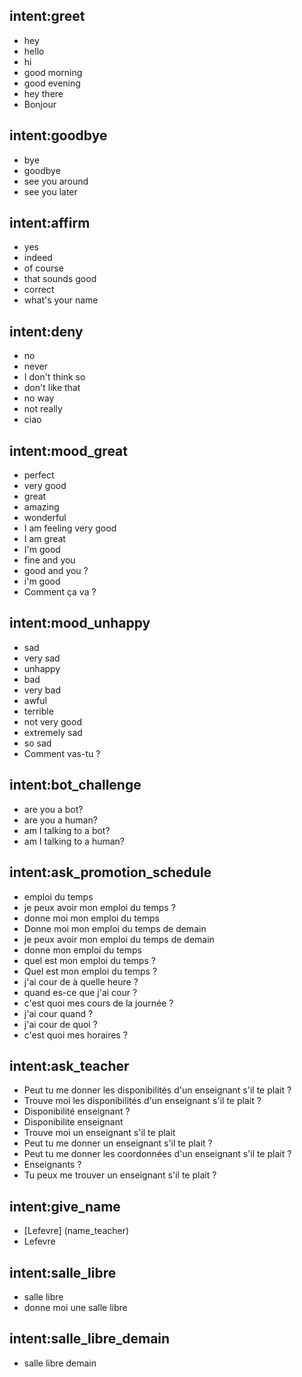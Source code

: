 ## intent:greet
- hey
- hello
- hi
- good morning
- good evening
- hey there
- Bonjour

## intent:goodbye
- bye
- goodbye
- see you around
- see you later

## intent:affirm
- yes
- indeed
- of course
- that sounds good
- correct
- what's your name

## intent:deny
- no
- never
- I don't think so
- don't like that
- no way
- not really
- ciao

## intent:mood_great
- perfect
- very good
- great
- amazing
- wonderful
- I am feeling very good
- I am great
- I'm good
- fine and you
- good and you ?
- i'm good
- Comment ça va ?

## intent:mood_unhappy
- sad
- very sad
- unhappy
- bad
- very bad
- awful
- terrible
- not very good
- extremely sad
- so sad
- Comment vas-tu ?

## intent:bot_challenge
- are you a bot?
- are you a human?
- am I talking to a bot?
- am I talking to a human?

## intent:ask_promotion_schedule
- emploi du temps
- je peux avoir mon emploi du temps ?
- donne moi mon emploi du temps
- Donne moi mon emploi du temps de demain
- je peux avoir mon emploi du temps de demain
- donne mon emploi du temps
- quel est mon emploi du temps ?
- Quel est mon emploi du temps ?
- j'ai cour de à quelle heure ?
- quand es-ce que j'ai cour ?
- c'est quoi mes cours de la journée ?
- j'ai cour quand ?
- j'ai cour de quoi ?
- c'est quoi mes horaires ?

## intent:ask_teacher
- Peut tu me donner les disponibilités d'un enseignant s'il te plait ?
- Trouve moi les disponibilités d'un  enseignant s'il te plait ?
- Disponibilité enseignant ?
- Disponibilite enseignant
- Trouve moi un enseignant s'il te plait
- Peut tu me donner un enseignant s'il te plait ?
- Peut tu me donner les coordonnées d'un enseignant s'il te plait ?
- Enseignants ?
- Tu peux me trouver un enseignant s'il te plait ?

## intent:give_name
- [Lefevre] (name_teacher)
- Lefevre

## intent:salle_libre
- salle libre
- donne moi une salle libre

## intent:salle_libre_demain
- salle libre demain
